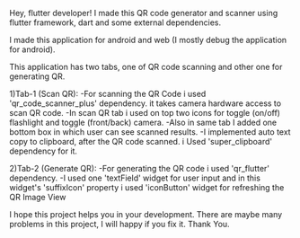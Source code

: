 Hey, flutter developer! I made this QR code generator and scanner using flutter framework, dart and some external dependencies.

I made this application for android and web (I mostly debug the application for android).

This application has two tabs, one of QR code scanning and other one for generating QR.

  1)Tab-1 (Scan QR):
    -For scanning the QR Code i used 'qr_code_scanner_plus' dependency. it takes camera hardware access to scan QR code.
    -In scan QR tab i used on top two icons for toggle (on/off) flashlight and toggle (front/back) camera.
    -Also in same tab I added one bottom box in which user can see scanned results.
    -I implemented auto text copy to clipboard, after the QR code scanned. i Used 'super_clipboard' dependency for it.
    
  2)Tab-2 (Generate QR):
    -For generating the QR code i used 'qr_flutter' dependency.
    -I used one 'textField' widget for user input and in this widget's 'suffixIcon' property i used 'iconButton' widget for refreshing the QR Image View

I hope this project helps you in your development. There are maybe many problems in this project, I will happy if you fix it. Thank You.
